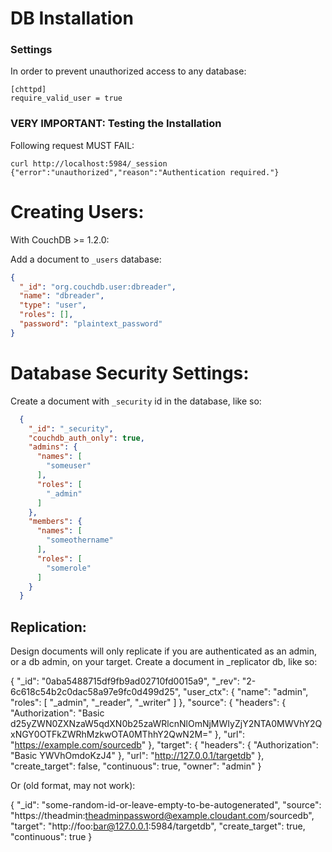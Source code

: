 # DB Installation

### Settings

In order to prevent unauthorized access to any database:

    [chttpd]
    require_valid_user = true


### VERY IMPORTANT: Testing the Installation

Following request MUST FAIL:

    curl http://localhost:5984/_session
    {"error":"unauthorized","reason":"Authentication required."}


# Creating Users:

With CouchDB >= 1.2.0:

Add a document to `_users` database:

```json
{
  "_id": "org.couchdb.user:dbreader",
  "name": "dbreader",
  "type": "user",
  "roles": [],
  "password": "plaintext_password"
}
```

# Database Security Settings:

Create a document with `_security` id in the database, like so:

```json
  {
    "_id": "_security",
    "couchdb_auth_only": true,
    "admins": {
      "names": [
        "someuser"
      ],
      "roles": [
        "_admin"
      ]
    },
    "members": {
      "names": [
        "someothername"
      ],
      "roles": [
        "somerole"
      ]
    }
  }
```
## Replication:

Design documents will only replicate if you are authenticated as an admin, or a db admin, on your target. Create a
document in _replicator db, like so:

  {
    "_id": "0aba5488715df9fb9ad02710fd0015a9",
    "_rev": "2-6c618c54b2c0dac58a97e9fc0d499d25",
    "user_ctx": {
      "name": "admin",
      "roles": [
        "_admin",
        "_reader",
        "_writer"
      ]
    },
    "source": {
      "headers": {
        "Authorization": "Basic d25yZWN0ZXNzaW5qdXN0b25zaWRlcnNlOmNjMWIyZjY2NTA0MWVhY2QxNGY0OTFkZWRhMzkwOTA0MThhY2QwN2M="
      },
      "url": "https://example.com/sourcedb"
    },
    "target": {
      "headers": {
        "Authorization": "Basic YWVhOmdoKzJ4"
      },
      "url": "http://127.0.0.1/targetdb"
    },
    "create_target": false,
    "continuous": true,
    "owner": "admin"
  }

Or (old format, may not work):

  {
    "_id": "some-random-id-or-leave-empty-to-be-autogenerated",
    "source": "https://theadmin:theadminpassword@example.cloudant.com/sourcedb",
    "target": "http://foo:bar@127.0.0.1:5984/targetdb",
    "create_target": true,
    "continuous": true
  }

